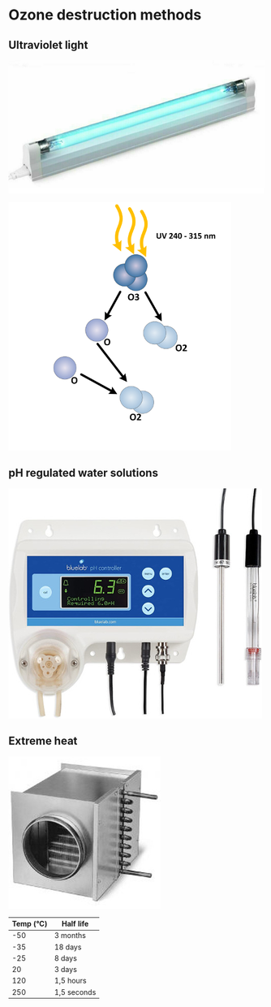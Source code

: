 # Ozone destruction methods

## Ultraviolet light

![](uvctube.png)

![](UVCO3.png)

## pH regulated water solutions

![](ph_controller.jpg)

## Extreme heat

![](helios_tube.jpg)

| **Temp (°C)** | Half life   |
| ------------- | ----------- |
| -50           | 3 months    |
| -35           | 18 days     |
| -25           | 8 days      |
| 20            | 3 days      |
| 120           | 1,5 hours   |
| 250           | 1,5 seconds |
